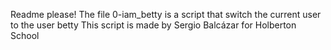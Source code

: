 Readme please!
The file 0-iam_betty is a script that switch the current user to the user betty
This script is made by Sergio Balcázar for Holberton School 
